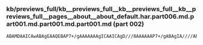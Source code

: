 ### kb/previews_full/kb__previews_full__kb__previews_full__kb__previews_full__pages__about__about_default.har.part006.md.part001.md.part001.md.part001.md (part 002)

```md
ABAMDAAICAwABAgEAAQEBAP7+/gAAAAAAAgICAAICAgD///8AAAAAAP7+/gABAgIA////AP3+/gABAQEAAQEBAAMDAwD//v4ABQUFAAEBAQABAQEA/wD/AAAAAAAAAAAA////AAMDAwD//
```

```
